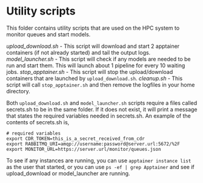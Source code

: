 # Utility scripts

This folder contains utility scripts that are used on the HPC system to monitor queues and start models.

*upload_download.sh* - This script will download and start 2 apptainer containers (if not already started) and tail the output logs.
*model_launcher.sh* - This script will check if any models are needed to be run and start them. This will launch about 1 pipeline for every 10 waiting jobs.
*stop_apptainer.sh* - This script will stop the upload/download containers that are launched by `upload_download.sh`.
*cleanup.sh* - This script will call `stop_apptainer.sh` and then remove the logfiles in your home directory.

Both `upload_download.sh` and `model_launcher.sh` scripts require a files called secrets.sh to be in the same folder. If it does not exist, it will print a message that states the required variables needed in secrets.sh. An example of the contents of secrets.sh is,
```
# required variables
export CDR_TOKEN=this_is_a_secret_received_from_cdr
export RABBITMQ_URI=amqp://username:password@server.url:5672/%2F
export MONITOR_URL=https://server.url/monitor/queues.json
```

To see if any instances are running, you can use `apptainer instance list` as the user that started, or you can use `ps -ef | grep Apptainer` and see if upload_download or model_launcher are running.
